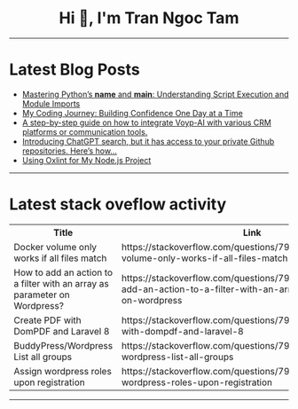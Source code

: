 <h1 align="center">Hi 👋, I'm Tran Ngoc Tam</h1>

---

# Latest Blog Posts 
<!-- BLOG-POST-LIST:START -->
- [Mastering Python’s __name__ and __main__: Understanding Script Execution and Module Imports](https://dev.to/pawandeore/mastering-pythons-name-and-main-understanding-script-execution-and-module-imports-266g)
- [My Coding Journey: Building Confidence One Day at a Time](https://dev.to/coding_chronicles/my-coding-journey-building-confidence-one-day-at-a-time-3cf9)
- [A step-by-step guide on how to integrate Voyp-AI with various CRM platforms or communication tools.](https://dev.to/snowman524/a-step-by-step-guide-on-how-to-integrate-voyp-ai-with-various-crm-platforms-or-communication-tools-3ah)
- [Introducing ChatGPT search, but it has access to your private Github repositories. Here’s how…](https://dev.to/abdibrokhim/introducing-chatgpt-search-but-it-has-access-to-your-private-github-repositories-heres-how-45gj)
- [Using Oxlint for My Node.js Project](https://dev.to/udayrana/using-oxlint-for-my-nodejs-project-45a)
<!-- BLOG-POST-LIST:END -->

---

# Latest stack oveflow activity
<table>
  <tr><th>Title</th><th>Link</th></tr>
  <!-- STACKOVERFLOW:START --><tr><td>Docker volume only works if all files match</td><td>https://stackoverflow.com/questions/79149525/docker-volume-only-works-if-all-files-match</td></tr><tr><td>How to add an action to a filter with an array as parameter on Wordpress?</td><td>https://stackoverflow.com/questions/79149459/how-to-add-an-action-to-a-filter-with-an-array-as-parameter-on-wordpress</td></tr><tr><td>Create PDF with DomPDF and Laravel 8</td><td>https://stackoverflow.com/questions/79149331/create-pdf-with-dompdf-and-laravel-8</td></tr><tr><td>BuddyPress/Wordpress List all groups</td><td>https://stackoverflow.com/questions/79149187/buddypress-wordpress-list-all-groups</td></tr><tr><td>Assign wordpress roles upon registration</td><td>https://stackoverflow.com/questions/79148965/assign-wordpress-roles-upon-registration</td></tr><!-- STACKOVERFLOW:END -->
</table>

---


